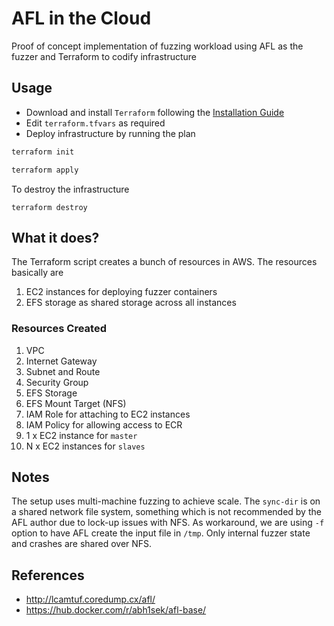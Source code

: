# AFL in the Cloud
Proof of concept implementation of fuzzing workload using AFL as the fuzzer and Terraform to codify infrastructure

## Usage

* Download and install `Terraform` following the [Installation Guide](https://www.terraform.io/intro/getting-started/install.html)
* Edit `terraform.tfvars` as required
* Deploy infrastructure by running the plan

```bash
terraform init
```

```bash
terraform apply
```

To destroy the infrastructure

```
terraform destroy
```

## What it does?

The Terraform script creates a bunch of resources in AWS. The resources basically are

1. EC2 instances for deploying fuzzer containers
2. EFS storage as shared storage across all instances

### Resources Created

1. VPC
2. Internet Gateway
3. Subnet and Route
4. Security Group
5. EFS Storage
6. EFS Mount Target (NFS)
7. IAM Role for attaching to EC2 instances
8. IAM Policy for allowing access to ECR
9. 1 x EC2 instance for `master`
10. N x EC2 instances for `slaves`

## Notes

The setup uses multi-machine fuzzing to achieve scale. The `sync-dir` is on a shared network file system, something which is not recommended by the AFL author due to lock-up issues with NFS. As workaround, we are using `-f` option to have AFL create the input file in `/tmp`. Only internal fuzzer state and crashes are shared over NFS.

## References

* http://lcamtuf.coredump.cx/afl/
* https://hub.docker.com/r/abh1sek/afl-base/
